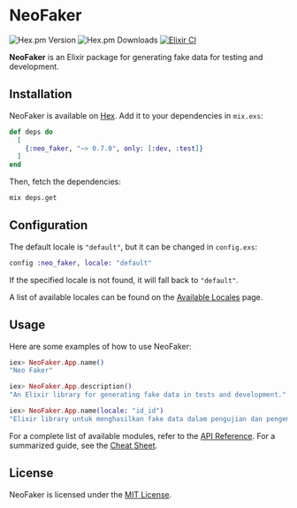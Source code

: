 # NeoFaker

![Hex.pm Version](https://img.shields.io/hexpm/v/neo_faker) ![Hex.pm Downloads](https://img.shields.io/hexpm/dt/neo_faker) [![Elixir CI](https://github.com/muzhawir/neo_faker/actions/workflows/build.yml/badge.svg)](https://github.com/muzhawir/neo_faker/actions/workflows/build.yml)

**NeoFaker** is an Elixir package for generating fake data for testing and development.

## Installation

NeoFaker is available on [Hex](https://hex.pm/packages/neo_faker). Add it to your dependencies
in `mix.exs`:

```elixir
def deps do
  [
    {:neo_faker, "~> 0.7.0", only: [:dev, :test]}
  ]
end
```

Then, fetch the dependencies:

```sh
mix deps.get
```

## Configuration

The default locale is `"default"`, but it can be changed in `config.exs`:

```elixir
config :neo_faker, locale: "default"
```

If the specified locale is not found, it will fall back to `"default"`.

A list of available locales can be found on the [Available Locales](https://hexdocs.pm/neo_faker/available-locales.html) page.

## Usage

Here are some examples of how to use NeoFaker:

```elixir
iex> NeoFaker.App.name()
"Neo Faker"

iex> NeoFaker.App.description()
"An Elixir library for generating fake data in tests and development."

iex> NeoFaker.App.name(locale: "id_id")
"Elixir library untuk menghasilkan fake data dalam pengujian dan pengembangan."
```

For a complete list of available modules, refer to the [API Reference](https://hexdocs.pm/neo_faker/api-reference.html).
For a summarized guide, see the [Cheat Sheet](https://hexdocs.pm/neo_faker/cheat.html).

## License

NeoFaker is licensed under the [MIT License](https://github.com/muzhawir/neo_faker/blob/main/LICENSE.md).
